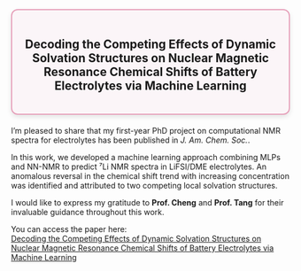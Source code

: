 <div style="border: 2px solid #E69DB8; border-radius: 12px; padding: 20px; text-align: center; margin-bottom: 20px; box-shadow: 0 4px 8px rgba(0, 0, 0, 0.1); background-color: #FBF5F8;">
  <h2>Decoding the Competing Effects of Dynamic Solvation Structures on Nuclear Magnetic Resonance Chemical Shifts of Battery Electrolytes via Machine Learning</h2>
</div>


I’m pleased to share that my first-year PhD project on computational NMR spectra for electrolytes has been published in *J. Am. Chem. Soc.*. 

In this work, we developed a machine learning approach combining MLPs and NN-NMR to predict ⁷Li NMR spectra in LiFSI/DME electrolytes. An anomalous reversal in the chemical shift trend with increasing concentration was identified and attributed to two competing local solvation structures.

I would like to express my gratitude to **Prof. Cheng** and **Prof. Tang** for their invaluable guidance throughout this work.

You can access the paper here:  
[Decoding the Competing Effects of Dynamic Solvation Structures on Nuclear Magnetic Resonance Chemical Shifts of Battery Electrolytes via Machine Learning](https://pubs.acs.org/doi/10.1021/jacs.5c02710)
